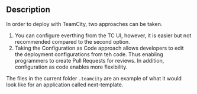 ## Description

In order to deploy with TeamCity, two approaches can be taken.

1.  You can configure everthing from the TC UI, however, it is easier but not recommended compared to the second option.
2.  Taking the Configuration as Code approach allows developers to edit the deployment configurations from teh code. Thus enabling programmers to create Pull Requests for reviews. In addition, configuration as code enables more flexibility.

The files in the current folder `.teamcity` are an example of what it would look like for an application called next-template.
